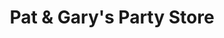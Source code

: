 ---
title: "Pat & Gary's Party Store"
url: /indian-river/pat-and-garys-party-store/
shop: convenience
---